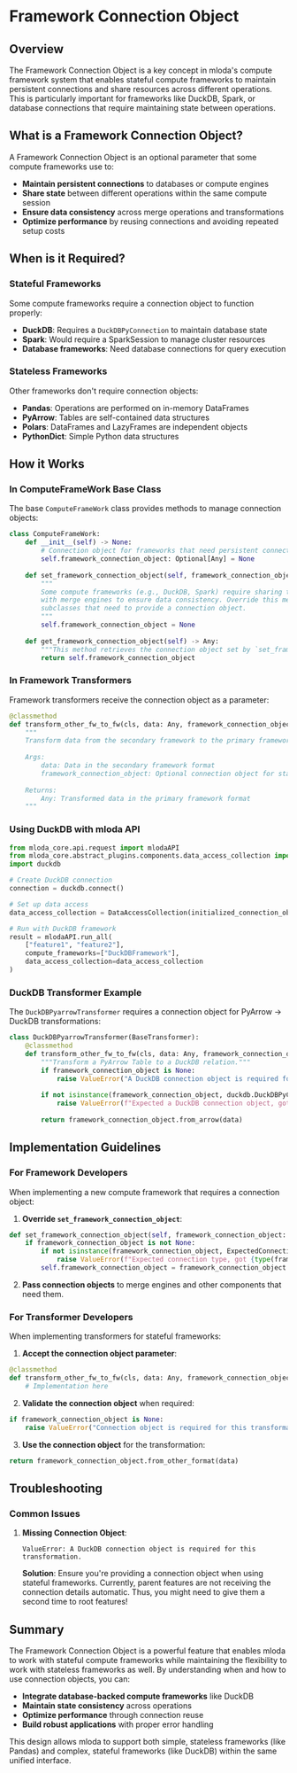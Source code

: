# Framework Connection Object

## Overview

The Framework Connection Object is a key concept in mloda's compute framework system that enables stateful compute frameworks to maintain persistent connections and share resources across different operations. This is particularly important for frameworks like DuckDB, Spark, or database connections that require maintaining state between operations.

## What is a Framework Connection Object?

A Framework Connection Object is an optional parameter that some compute frameworks use to:

- **Maintain persistent connections** to databases or compute engines
- **Share state** between different operations within the same compute session
- **Ensure data consistency** across merge operations and transformations
- **Optimize performance** by reusing connections and avoiding repeated setup costs

## When is it Required?

### Stateful Frameworks

Some compute frameworks require a connection object to function properly:

- **DuckDB**: Requires a `DuckDBPyConnection` to maintain database state
- **Spark**: Would require a SparkSession to manage cluster resources
- **Database frameworks**: Need database connections for query execution

### Stateless Frameworks

Other frameworks don't require connection objects:

- **Pandas**: Operations are performed on in-memory DataFrames
- **PyArrow**: Tables are self-contained data structures
- **Polars**: DataFrames and LazyFrames are independent objects
- **PythonDict**: Simple Python data structures

## How it Works

### In ComputeFrameWork Base Class

The base `ComputeFrameWork` class provides methods to manage connection objects:

``` python
class ComputeFrameWork:
    def __init__(self) -> None:
        # Connection object for frameworks that need persistent connections
        self.framework_connection_object: Optional[Any] = None
    
    def set_framework_connection_object(self, framework_connection_object: Optional[Any] = None) -> None:
        """
        Some compute frameworks (e.g., DuckDB, Spark) require sharing their connection
        with merge engines to ensure data consistency. Override this method in
        subclasses that need to provide a connection object.
        """
        self.framework_connection_object = None
    
    def get_framework_connection_object(self) -> Any:
        """This method retrieves the connection object set by `set_framework_connection_object`."""
        return self.framework_connection_object
```

### In Framework Transformers

Framework transformers receive the connection object as a parameter:

``` python
@classmethod
def transform_other_fw_to_fw(cls, data: Any, framework_connection_object: Optional[Any] = None) -> Any:
    """
    Transform data from the secondary framework to the primary framework.
    
    Args:
        data: Data in the secondary framework format
        framework_connection_object: Optional connection object for stateful frameworks
    
    Returns:
        Any: Transformed data in the primary framework format
    """
```

### Using DuckDB with mloda API

``` python
from mloda_core.api.request import mlodaAPI
from mloda_core.abstract_plugins.components.data_access_collection import DataAccessCollection
import duckdb

# Create DuckDB connection
connection = duckdb.connect()

# Set up data access
data_access_collection = DataAccessCollection(initialized_connection_object={connection})

# Run with DuckDB framework
result = mlodaAPI.run_all(
    ["feature1", "feature2"],
    compute_frameworks=["DuckDBFramework"],
    data_access_collection=data_access_collection
)
```

### DuckDB Transformer Example

The `DuckDBPyarrowTransformer` requires a connection object for PyArrow → DuckDB transformations:

``` python
class DuckDBPyarrowTransformer(BaseTransformer):
    @classmethod
    def transform_other_fw_to_fw(cls, data: Any, framework_connection_object: Optional[Any] = None) -> Any:
        """Transform a PyArrow Table to a DuckDB relation."""
        if framework_connection_object is None:
            raise ValueError("A DuckDB connection object is required for this transformation.")
        
        if not isinstance(framework_connection_object, duckdb.DuckDBPyConnection):
            raise ValueError(f"Expected a DuckDB connection object, got {type(framework_connection_object)}")
        
        return framework_connection_object.from_arrow(data)
```

## Implementation Guidelines

### For Framework Developers

When implementing a new compute framework that requires a connection object:

1. **Override `set_framework_connection_object`**:
``` python
def set_framework_connection_object(self, framework_connection_object: Optional[Any] = None) -> None:
    if framework_connection_object is not None:
        if not isinstance(framework_connection_object, ExpectedConnectionType):
            raise ValueError(f"Expected connection type, got {type(framework_connection_object)}")
        self.framework_connection_object = framework_connection_object
```

2. **Pass connection objects** to merge engines and other components that need them.

### For Transformer Developers

When implementing transformers for stateful frameworks:

1. **Accept the connection object parameter**:
``` python
@classmethod
def transform_other_fw_to_fw(cls, data: Any, framework_connection_object: Optional[Any] = None) -> Any:
    # Implementation here
```

2. **Validate the connection object** when required:
``` python
if framework_connection_object is None:
    raise ValueError("Connection object is required for this transformation.")
```

3. **Use the connection object** for the transformation:
``` python
return framework_connection_object.from_other_format(data)
```
## Troubleshooting

### Common Issues

1. **Missing Connection Object**:
   ```
   ValueError: A DuckDB connection object is required for this transformation.
   ```
   **Solution**: Ensure you're providing a connection object when using stateful frameworks. Currently, parent features are not receiving the connection details automatic. Thus, you might need to give them a second time to root features!

## Summary

The Framework Connection Object is a powerful feature that enables mloda to work with stateful compute frameworks while maintaining the flexibility to work with stateless frameworks as well. By understanding when and how to use connection objects, you can:

- **Integrate database-backed compute frameworks** like DuckDB
- **Maintain state consistency** across operations
- **Optimize performance** through connection reuse
- **Build robust applications** with proper error handling

This design allows mloda to support both simple, stateless frameworks (like Pandas) and complex, stateful frameworks (like DuckDB) within the same unified interface.

